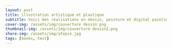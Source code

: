 ```yaml
---
layout: post
title: illustration artistique et plastique
subtitle: Voici mes réalisations en dessin, peinture et digital painting
cover-img: /assets/img/couverture dessin.png
thumbnail-img: /assets/img/couverture dessin2.png
share-img: /assets/img/utopie.jpg
tags: [books, test]
---
```

